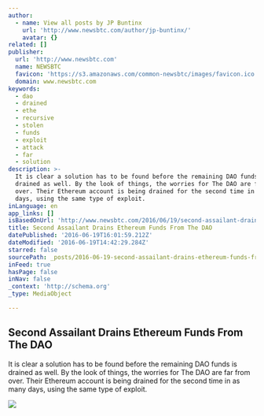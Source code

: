 ```yaml
---
author:
  - name: View all posts by JP Buntinx
    url: 'http://www.newsbtc.com/author/jp-buntinx/'
    avatar: {}
related: []
publisher:
  url: 'http://www.newsbtc.com'
  name: NEWSBTC
  favicon: 'https://s3.amazonaws.com/common-newsbtc/images/favicon.ico'
  domain: www.newsbtc.com
keywords:
  - dao
  - drained
  - ethe
  - recursive
  - stolen
  - funds
  - exploit
  - attack
  - far
  - solution
description: >-
  It is clear a solution has to be found before the remaining DAO funds is
  drained as well. By the look of things, the worries for The DAO are far from
  over. Their Ethereum account is being drained for the second time in as many
  days, using the same type of exploit.
inLanguage: en
app_links: []
isBasedOnUrl: 'http://www.newsbtc.com/2016/06/19/second-assailant-drains-ethereum-funds-dao/'
title: Second Assailant Drains Ethereum Funds From The DAO
datePublished: '2016-06-19T16:01:59.212Z'
dateModified: '2016-06-19T14:42:29.284Z'
starred: false
sourcePath: _posts/2016-06-19-second-assailant-drains-ethereum-funds-from-the-dao.md
inFeed: true
hasPage: false
inNav: false
_context: 'http://schema.org'
_type: MediaObject

---
```

<article style=""><h1>Second Assailant Drains Ethereum Funds From The DAO</h1><p>It is clear a solution has to be found before the remaining DAO funds is drained as well. By the look of things, the worries for The DAO are far from over. Their Ethereum account is being drained for the second time in as many days, using the same type of exploit.</p><img src="http://s3.amazonaws.com/main-newsbtc-images/2016/06/19151149/shutterstock_298053413.jpg" /></article>